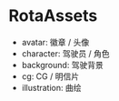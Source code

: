 # RotaAssets

- avatar: 徽章 / 头像
- character: 驾驶员 / 角色
- background: 驾驶背景
- cg: CG / 明信片
- illustration: 曲绘
